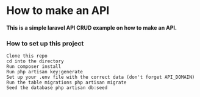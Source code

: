 <h1>How to make an API</h1>

<h4>This is a simple laravel API CRUD example on how to make an API.</h4>

<h3>How to set up this project</h3>

    Clone this repo
    cd into the directory
    Run composer install
    Run php artisan key:generate
    Set up your .env file with the correct data (don't forget API_DOMAIN)
    Run the table migrations php artisan migrate
    Seed the database php artisan db:seed
